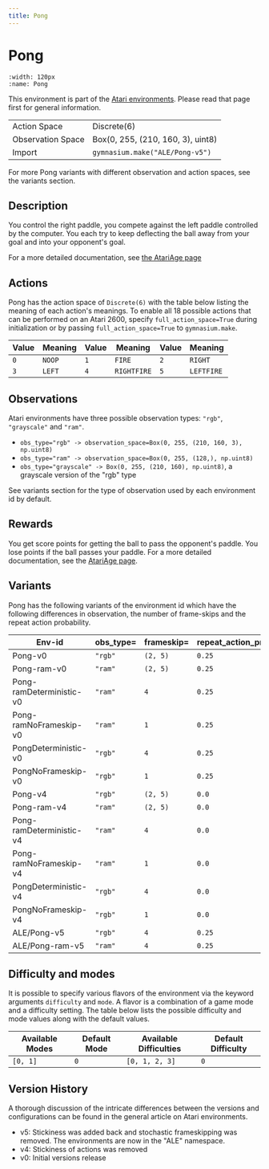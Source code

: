 ```yaml
---
title: Pong
---
```


# Pong

```{figure} ../../_static/videos/atari/pong.gif
:width: 120px
:name: Pong
```

This environment is part of the <a href='..'>Atari environments</a>. Please read that page first for general information.

|   |   |
|---|---|
| Action Space | Discrete(6) |
| Observation Space | Box(0, 255, (210, 160, 3), uint8) |
| Import | `gymnasium.make("ALE/Pong-v5")` |

For more Pong variants with different observation and action spaces, see the variants section.

## Description

You control the right paddle, you compete against the left paddle controlled by the computer. You each try to keep deflecting the ball away from your goal and into your opponent's goal.

For a more detailed documentation, see [the AtariAge page](https://atariage.com/manual_html_page.php?SoftwareLabelID=587)

## Actions

Pong has the action space of `Discrete(6)` with the table below listing the meaning of each action's meanings.
To enable all 18 possible actions that can be performed on an Atari 2600, specify `full_action_space=True` during
initialization or by passing `full_action_space=True` to `gymnasium.make`.

| Value   | Meaning   | Value   | Meaning     | Value   | Meaning    |
|---------|-----------|---------|-------------|---------|------------|
| `0`     | `NOOP`    | `1`     | `FIRE`      | `2`     | `RIGHT`    |
| `3`     | `LEFT`    | `4`     | `RIGHTFIRE` | `5`     | `LEFTFIRE` |

## Observations

Atari environments have three possible observation types: `"rgb"`, `"grayscale"` and `"ram"`.

- `obs_type="rgb" -> observation_space=Box(0, 255, (210, 160, 3), np.uint8)`
- `obs_type="ram" -> observation_space=Box(0, 255, (128,), np.uint8)`
- `obs_type="grayscale" -> Box(0, 255, (210, 160), np.uint8)`, a grayscale version of the "rgb" type

See variants section for the type of observation used by each environment id by default.

## Rewards
You get score points for getting the ball to pass the opponent's paddle. You lose points if the ball passes your paddle. For a more detailed documentation, see the [AtariAge page](https://atariage.com/manual_html_page.php?SoftwareLabelID=587).

## Variants

Pong has the following variants of the environment id which have the following differences in observation,
the number of frame-skips and the repeat action probability.

| Env-id                   | obs_type=   | frameskip=   | repeat_action_probability=   |
|--------------------------|-------------|--------------|------------------------------|
| Pong-v0                  | `"rgb"`     | `(2, 5)`     | `0.25`                       |
| Pong-ram-v0              | `"ram"`     | `(2, 5)`     | `0.25`                       |
| Pong-ramDeterministic-v0 | `"ram"`     | `4`          | `0.25`                       |
| Pong-ramNoFrameskip-v0   | `"ram"`     | `1`          | `0.25`                       |
| PongDeterministic-v0     | `"rgb"`     | `4`          | `0.25`                       |
| PongNoFrameskip-v0       | `"rgb"`     | `1`          | `0.25`                       |
| Pong-v4                  | `"rgb"`     | `(2, 5)`     | `0.0`                        |
| Pong-ram-v4              | `"ram"`     | `(2, 5)`     | `0.0`                        |
| Pong-ramDeterministic-v4 | `"ram"`     | `4`          | `0.0`                        |
| Pong-ramNoFrameskip-v4   | `"ram"`     | `1`          | `0.0`                        |
| PongDeterministic-v4     | `"rgb"`     | `4`          | `0.0`                        |
| PongNoFrameskip-v4       | `"rgb"`     | `1`          | `0.0`                        |
| ALE/Pong-v5              | `"rgb"`     | `4`          | `0.25`                       |
| ALE/Pong-ram-v5          | `"ram"`     | `4`          | `0.25`                       |

## Difficulty and modes

It is possible to specify various flavors of the environment via the keyword arguments `difficulty` and `mode`.
A flavor is a combination of a game mode and a difficulty setting. The table below lists the possible difficulty and mode values
along with the default values.

| Available Modes   | Default Mode   | Available Difficulties   | Default Difficulty   |
|-------------------|----------------|--------------------------|----------------------|
| `[0, 1]`          | `0`            | `[0, 1, 2, 3]`           | `0`                  |

## Version History

A thorough discussion of the intricate differences between the versions and configurations can be found in the general article on Atari environments.

* v5: Stickiness was added back and stochastic frameskipping was removed. The environments are now in the "ALE" namespace.
* v4: Stickiness of actions was removed
* v0: Initial versions release
